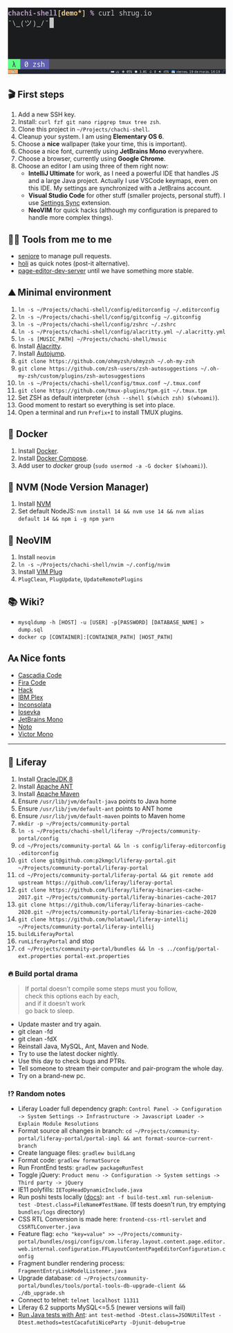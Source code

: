 ![Terminal screenshot](https://raw.githubusercontent.com/p2kmgcl/chachi-shell/master/preview.png)

## 🎬 First steps

1. Add a new SSH key.
1. Install: `curl fzf git nano ripgrep tmux tree zsh`.
1. Clone this project in `~/Projects/chachi-shell`.
1. Cleanup your system. I am using **Elementary OS 6**.
1. Choose a **nice** wallpaper (take your time, this is important).
1. Choose a nice font, currently using **JetBrains Mono** everywhere.
1. Choose a browser, currently using **Google Chrome**.
1. Choose an editor I am using three of them right now:
   - **IntelliJ Ultimate** for work, as I need a powerful IDE that handles JS and a large Java project.
     Actually I use VSCode keymaps, even on this IDE. My settings are synchronized with a JetBrains account.
   - **Visual Studio Code** for other stuff (smaller projects, personal stuff).
     I use [Settings Sync](https://marketplace.visualstudio.com/items?itemName=Shan.code-settings-sync) extension.
   - **NeoVIM** for quick hacks (although my configuration is prepared to handle more complex things).

## 🧑‍💻 Tools from me to me

- [seniore](https://github.com/p2kmgcl/seniore) to manage pull requests.
- [holi](https://github.com/p2kmgcl/holi) as quick notes (post-it alternative).
- [page-editor-dev-server](https://github.com/p2kmgcl/page-editor-dev-server) until we have something more stable.

## ⛰️ Minimal environment

1. `ln -s ~/Projects/chachi-shell/config/editorconfig ~/.editorconfig`
1. `ln -s ~/Projects/chachi-shell/config/gitconfig ~/.gitconfig`
1. `ln -s ~/Projects/chachi-shell/config/zshrc ~/.zshrc`
1. `ln -s ~/Projects/chachi-shell/config/alacritty.yml ~/.alacritty.yml`
1. `ln -s [MUSIC_PATH] ~/Projects/chachi-shell/music`
1. Install [Alacritty](https://github.com/alacritty/alacritty#alacritty).
1. Install [Autojump](https://github.com/wting/autojump#name).
1. `git clone https://github.com/ohmyzsh/ohmyzsh ~/.oh-my-zsh`
1. `git clone https://github.com/zsh-users/zsh-autosuggestions ~/.oh-my-zsh/custom/plugins/zsh-autosuggestions`
1. `ln -s ~/Projects/chachi-shell/config/tmux.conf ~/.tmux.conf`
1. `git clone https://github.com/tmux-plugins/tpm.git ~/.tmux.tpm`
1. Set ZSH as default interpreter (`chsh --shell $(which zsh) $(whoami)`).
1. Good moment to restart so everything is set into place.
1. Open a terminal and run `Prefix+I` to install TMUX plugins.

## 🐋 Docker

1. Install [Docker](https://docs.docker.com/engine/install/).
1. Install [Docker Compose](https://docs.docker.com/compose/install/).
1. Add user to _docker_ group (`sudo usermod -a -G docker $(whoami)`).

## 🧻 NVM (Node Version Manager)

1. Install [NVM](https://github.com/nvm-sh/nvm#installing-and-updating)
1. Set default NodeJS: `nvm install 14 && nvm use 14 && nvm alias default 14 && npm i -g npm yarn`

## 🥸 NeoVIM

1. Install `neovim`
1. `ln -s ~/Projects/chachi-shell/nvim ~/.config/nvim`
1. Install [VIM Plug](https://github.com/junegunn/vim-plug)
1. `PlugClean`, `PlugUpdate`, `UpdateRemotePlugins`

## 📚 Wiki?

- `mysqldump -h [HOST] -u [USER] -p[PASSWORD] [DATABASE_NAME] > dump.sql`
- `docker cp [CONTAINER]:[CONTAINER_PATH] [HOST_PATH]`

## 🗛 Nice fonts

- [Cascadia Code](https://github.com/microsoft/cascadia-code)
- [Fira Code](https://github.com/tonsky/FiraCode)
- [Hack](https://sourcefoundry.org/hack/)
- [IBM Plex](https://www.ibm.com/plex/)
- [Inconsolata](https://github.com/googlefonts/Inconsolata)
- [Iosevka](https://typeof.net/Iosevka/)
- [JetBrains Mono](https://www.jetbrains.com/lp/mono/)
- [Noto](https://www.google.com/get/noto/)
- [Victor Mono](https://rubjo.github.io/victor-mono/)

---

## 💙 Liferay

1. Install [OracleJDK 8](https://www.oracle.com/java/technologies/javase/javase-jdk8-downloads.html)
1. Install [Apache ANT](https://downloads.apache.org/ant/binaries/)
1. Install [Apache Maven](https://downloads.apache.org/maven/binaries/)
1. Ensure `/usr/lib/jvm/default-java` points to Java home
1. Ensure `/usr/lib/jvm/default-ant` points to ANT home
1. Ensure `/usr/lib/jvm/default-maven` points to Maven home
1. `mkdir -p ~/Projects/community-portal`
1. `ln -s ~/Projects/chachi-shell/liferay ~/Projects/community-portal/config`
1. `cd ~/Projects/community-portal && ln -s config/liferay-editorconfig .editorconfig`
1. `git clone git@github.com:p2kmgcl/liferay-portal.git ~/Projects/community-portal/liferay-portal`
1. `cd ~/Projects/community-portal/liferay-portal && git remote add upstream https://github.com/liferay/liferay-portal`
1. `git clone https://github.com/liferay/liferay-binaries-cache-2017.git ~/Projects/community-portal/liferay-binaries-cache-2017`
1. `git clone https://github.com/liferay/liferay-binaries-cache-2020.git ~/Projects/community-portal/liferay-binaries-cache-2020`
1. `git clone https://github.com/holatuwol/liferay-intellij ~/Projects/community-portal/liferay-intellij`
1. `buildLiferayPortal`
1. `runLiferayPortal` and stop
1. `cd ~/Projects/community-portal/bundles && ln -s ../config/portal-ext.properties portal-ext.properties`

### 🔥 **Build portal drama**

> If portal doesn't compile some steps must you follow,<br />
> check this options each by each,<br />
> and if it doesn't work<br />
> go back to sleep.

- Update master and try again.
- git clean -fd
- git clean -fdX
- Reinstall Java, MySQL, Ant, Maven and Node.
- Try to use the latest docker nightly.
- Use this day to check bugs and PTRs.
- Tell someone to stream their computer and pair-program the whole day.
- Try on a brand-new pc.

### ⁉️ Random notes

- Liferay Loader full dependency graph: `Control Panel -> Configuration -> System Settings -> Infrastructure -> Javascript Loader -> Explain Module Resolutions`
- Format source all changes in branch: `cd ~/Projects/community-portal/liferay-portal/portal-impl && ant format-source-current-branch`
- Create language files: `gradlew buildLang`
- Format code: `gradlew formatSource`
- Run FrontEnd tests: `gradlew packageRunTest`
- Toggle jQuery: `Product menu -> Configuration -> System settings -> Third party -> jQuery`
- IE11 polyfills: `IETopHeadDynamicInclude.java`
- Run poshi tests locally ([docs](https://liferay-learn-poshi.readthedocs.io/en/latest/intro/liferay-functional-testing.html)):
  `ant -f build-test.xml run-selenium-test -Dtest.class=FileName#TestName`.
  (If tests doesn't run, try emptying `bundles/logs` directory)
- CSS RTL Conversion is made here: `frontend-css-rtl-servlet` and `CSSRTLConverter.java`
- Feature flag: `echo "key=value" >> ~/Projects/community-portal/bundles/osgi/configs/com.liferay.layout.content.page.editor.web.internal.configuration.FFLayoutContentPageEditorConfiguration.config`
- Fragment bundler rendering process: `FragmentEntryLinkModelListener.java`
- Upgrade database: `cd ~/Projects/community-portal/bundles/tools/portal-tools-db-upgrade-client && ./db_upgrade.sh`
- Connect to telnet: `telnet localhost 11311`
- Liferay 6.2 supports MySQL<=5.5 (newer versions will fail)
- [Run Java tests with Ant](https://grow.liferay.com/people?p_p_id=com_liferay_wiki_web_portlet_WikiPortlet&p_p_lifecycle=0&p_p_state=normal&p_p_mode=view&_com_liferay_wiki_web_portlet_WikiPortlet_struts_action=%2Fwiki%2Fview&_com_liferay_wiki_web_portlet_WikiPortlet_redirect=%2Fpeople%3Fp_p_id%3Dmorelikethisportlet_INSTANCE_XyekCsVnINzd%26p_p_lifecycle%3D2%26p_p_state%3Dnormal%26p_p_mode%3Dview%26p_p_resource_id%3Dget_search_results%26p_p_cacheability%3DcacheLevelPage%26_morelikethisportlet_INSTANCE_XyekCsVnINzd_currentURL%3D%252Fpeople%253Fp_p_id%253Dcom_liferay_wiki_web_portlet_WikiPortlet%2526p_p_lifecycle%253D0%2526p_p_state%253Dnormal%2526p_p_mode%253Dview%2526_com_liferay_wiki_web_portlet_WikiPortlet_struts_action%253D%25252Fwiki%25252Fview%2526_com_liferay_wiki_web_portlet_WikiPortlet_pageResourcePrimKey%253D330720%2526p_r_p_http%25253A%25252F%25252Fwww.liferay.com%25252Fpublic-render-parameters%25252Fwiki_nodeName%253DGrow%2526p_r_p_http%25253A%25252F%25252Fwww.liferay.com%25252Fpublic-render-parameters%25252Fwiki_title%253DLiferay%252BPortal%252BUnit%252BAnd%252BIntegration%252BTests&_com_liferay_wiki_web_portlet_WikiPortlet_pageResourcePrimKey=211858&p_r_p_http%3A%2F%2Fwww.liferay.com%2Fpublic-render-parameters%2Fwiki_nodeName=Grow&p_r_p_http%3A%2F%2Fwww.liferay.com%2Fpublic-render-parameters%2Fwiki_title=How+to+Debug+Unit+or+Integration+Test+Running+with+Ant): `ant test-method -Dtest.class=JSONUtilTest -Dtest.methods=testCacafutiNiceParty -Djunit-debug=true`
